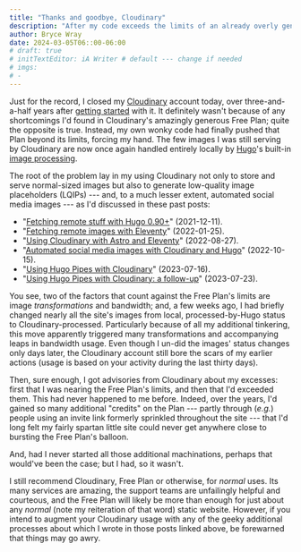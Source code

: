 ```yaml
---
title: "Thanks and goodbye, Cloudinary"
description: "After my code exceeds the limits of an already overly generous Free Plan, I again process all images locally."
author: Bryce Wray
date: 2024-03-05T06::00-06:00
# draft: true
# initTextEditor: iA Writer # default --- change if needed
# imgs:
# -
---
```


Just for the record, I closed my [Cloudinary](https://cloudinary.com) account today, over three-and-a-half years after [getting started](/posts/2020/07/transformed/) with it. It definitely wasn't because of any shortcomings I'd found in Cloudinary's amazingly generous Free Plan; quite the opposite is true. Instead, my own wonky code had finally pushed that Plan beyond its limits, forcing my hand. The few images I was still serving by Cloudinary are now once again handled entirely locally by [Hugo](https://gohugo.io)'s built-in [image processing](https://gohugo.io/content-management/image-processing/).

<!--more-->

The root of the problem lay in my using Cloudinary not only to store and serve normal-sized images but also to generate low-quality image placeholders (LQIPs) --- and, to a much lesser extent, automated social media images --- as I'd discussed in these past posts:

- "[Fetching remote stuff with Hugo 0.90+](/posts/2021/12/fetching-remote-stuff-hugo-0-90-plus/)" (<span class="nobrk">2021-12-11</span>).
- "[Fetching remote images with Eleventy](/posts/2022/01/fetching-remote-images-eleventy/)" (<span class="nobrk">2022-01-25</span>).
- "[Using Cloudinary with Astro and Eleventy](/posts/2022/08/using-cloudinary-astro-eleventy/)" (<span class="nobrk">2022-08-27</span>).
- "[Automated social media images with Cloudinary and Hugo](/posts/2022/10/automated-social-media-images-cloudinary-hugo/)" (<span class="nobrk">2022-10-15</span>).
- "[Using Hugo Pipes with Cloudinary](/posts/2023/07/hugo-pipes-cloudinary/)" (<span class="nobrk">2023-07-16</span>).
- "[Using Hugo Pipes with Cloudinary: a follow-up](/posts/2023/07/hugo-pipes-cloudinary-follow-up/)" (<span class="nobrk">2023-07-23</span>).

You see, two of the factors that count against the Free Plan's limits are image *transformations* and bandwidth; and, a few weeks ago, I had briefly changed nearly all the site's images from local, processed-by-Hugo status to Cloudinary-processed. Particularly because of all my additional tinkering, this move apparently triggered many transformations and accompanying leaps in bandwidth usage. Even though I un-did the images' status changes only days later, the Cloudinary account still bore the scars of my earlier actions (usage is based on your activity during the last thirty days).

Then, sure enough, I got advisories from Cloudinary about my excesses: first that I was nearing the Free Plan's limits, and then that I'd exceeded them. This had never happened to me before. Indeed, over the years, I'd gained so many additional "credits" on the Plan --- partly through (*e.g.*) people using an invite link formerly sprinkled throughout the site --- that I'd long felt my fairly spartan little site could never get anywhere close to bursting the Free Plan's balloon.

And, had I never started all those additional machinations, perhaps that would've been the case; but I had, so it wasn't.

I still recommend Cloudinary, Free Plan or otherwise, for *normal* uses. Its many services are amazing, the support teams are unfailingly helpful and courteous, and the Free Plan will likely be more than enough for just about any *normal* (note my reiteration of that word) static website. However, if you intend to augment your Cloudinary usage with any of the geeky additional processes about which I wrote in those posts linked above, be forewarned that things may go awry.
